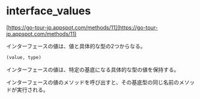 # interface_values

[https://go-tour-jp.appspot.com/methods/11](https://go-tour-jp.appspot.com/methods/11)

インターフェースの値は、値と具体的な型の2つからなる。

```txt
(value, type)
```

インターフェースの値は、特定の基底になる具体的な型の値を保持する。

インターフェースの値のメソッドを呼び出すと、その基底型の同じ名前のメソッドが実行される。
